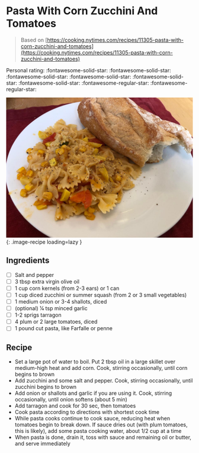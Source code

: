 # Pasta With Corn Zucchini And Tomatoes

> Based on [https://cooking.nytimes.com/recipes/11305-pasta-with-corn-zucchini-and-tomatoes](https://cooking.nytimes.com/recipes/11305-pasta-with-corn-zucchini-and-tomatoes)

<!-- {cts} rating=3; (User can specify rating on scale of 1-5) -->

Personal rating: :fontawesome-solid-star: :fontawesome-solid-star: :fontawesome-solid-star: :fontawesome-solid-star: :fontawesome-solid-star: :fontawesome-solid-star: :fontawesome-regular-star: :fontawesome-regular-star:

<!-- {cte} -->

<!-- {cts} name_image=pasta_with_corn_zucchini_and_tomatoes.jpeg; (User can specify image name) -->

![pasta_with_corn_zucchini_and_tomatoes.jpeg](./pasta_with_corn_zucchini_and_tomatoes.jpeg){: .image-recipe loading=lazy }

<!-- {cte} -->

## Ingredients

- [ ] Salt and pepper
- [ ] 3 tbsp extra virgin olive oil
- [ ] 1 cup corn kernels (from 2-3 ears) or 1 can
- [ ] 1 cup diced zucchini or summer squash (from 2 or 3 small vegetables)
- [ ] 1 medium onion or 3-4 shallots, diced
- [ ] (optional) 1⁄4 tsp minced garlic
- [ ] 1-2 sprigs tarragon
- [ ] 4 plum or 2 large tomatoes, diced
- [ ] 1 pound cut pasta, like Farfalle or penne

## Recipe

- Set a large pot of water to boil. Put 2 tbsp oil in a large skillet over medium-high heat and add corn. Cook, stirring occasionally, until corn begins to brown
- Add zucchini and some salt and pepper. Cook, stirring occasionally, until zucchini begins to brown
- Add onion or shallots and garlic if you are using it. Cook, stirring occasionally, until onion softens (about 5 min)
- Add tarragon and cook for 30 sec, then tomatoes
- Cook pasta according to directions with shortest cook time
- While pasta cooks continue to cook sauce, reducing heat when tomatoes begin to break down. If sauce dries out (with plum tomatoes, this is likely), add some pasta cooking water, about 1/2 cup at a time
- When pasta is done, drain it, toss with sauce and remaining oil or butter, and serve immediately
